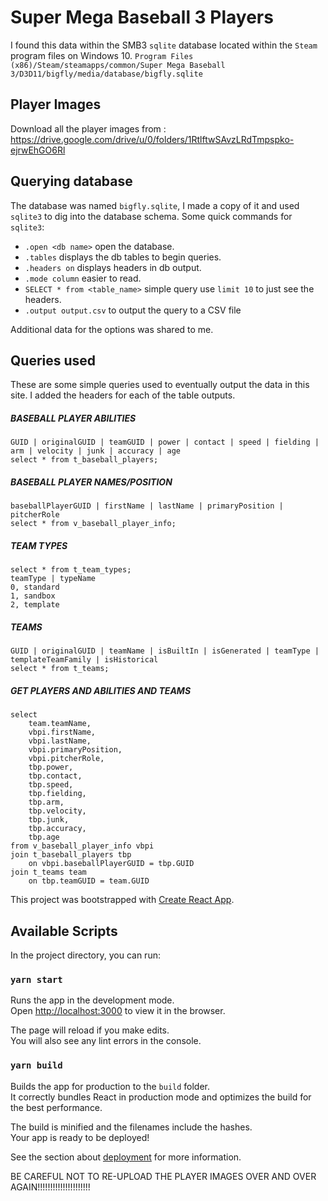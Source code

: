 # Super Mega Baseball 3 Players

I found this data within the SMB3 `sqlite` database located within the `Steam` program files on Windows 10.
`Program Files (x86)/Steam/steamapps/common/Super Mega Baseball 3/D3D11/bigfly/media/database/bigfly.sqlite`

## Player Images

Download all the player images from : https://drive.google.com/drive/u/0/folders/1RtlftwSAvzLRdTmpspko-ejrwEhGO6Rl

## Querying database

The database was named `bigfly.sqlite`, I made a copy of it and used `sqlite3` to dig into the database schema. Some quick commands for `sqlite3`:

- `.open <db name>` open the database.
- `.tables` displays the db tables to begin queries.
- `.headers on` displays headers in db output.
- `.mode column` easier to read.
- `SELECT * from <table_name>` simple query use `limit 10` to just see the headers.
- `.output output.csv` to output the query to a CSV file

Additional data for the options was shared to me.

## Queries used

These are some simple queries used to eventually output the data in this site. I added the headers for each of the table outputs.

##### BASEBALL PLAYER ABILITIES

```
GUID | originalGUID | teamGUID | power | contact | speed | fielding | arm | velocity | junk | accuracy | age
select * from t_baseball_players;
```

##### BASEBALL PLAYER NAMES/POSITION

```
baseballPlayerGUID | firstName | lastName | primaryPosition | pitcherRole
select * from v_baseball_player_info;
```

##### TEAM TYPES

```
select * from t_team_types;
teamType | typeName
0, standard
1, sandbox
2, template
```

##### TEAMS

```
GUID | originalGUID | teamName | isBuiltIn | isGenerated | teamType | templateTeamFamily | isHistorical
select * from t_teams;
```

##### GET PLAYERS AND ABILITIES AND TEAMS

```
select
    team.teamName,
    vbpi.firstName,
    vbpi.lastName,
    vbpi.primaryPosition,
    vbpi.pitcherRole,
    tbp.power,
    tbp.contact,
    tbp.speed,
    tbp.fielding,
    tbp.arm,
    tbp.velocity,
    tbp.junk,
    tbp.accuracy,
    tbp.age
from v_baseball_player_info vbpi
join t_baseball_players tbp
    on vbpi.baseballPlayerGUID = tbp.GUID
join t_teams team
    on tbp.teamGUID = team.GUID
```

This project was bootstrapped with [Create React App](https://github.com/facebook/create-react-app).

## Available Scripts

In the project directory, you can run:

### `yarn start`

Runs the app in the development mode.<br />
Open [http://localhost:3000](http://localhost:3000) to view it in the browser.

The page will reload if you make edits.<br />
You will also see any lint errors in the console.

### `yarn build`

Builds the app for production to the `build` folder.<br />
It correctly bundles React in production mode and optimizes the build for the best performance.

The build is minified and the filenames include the hashes.<br />
Your app is ready to be deployed!

See the section about [deployment](https://facebook.github.io/create-react-app/docs/deployment) for more information.

BE CAREFUL NOT TO RE-UPLOAD THE PLAYER IMAGES OVER AND OVER AGAIN!!!!!!!!!!!!!!!!!!!!!
